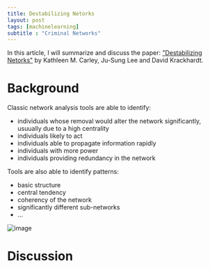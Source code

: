 ```yaml
---
title: Destabilizing Netorks
layout: post
tags: [machinelearning]
subtitle : "Criminal Networks"
---
```


In this article, I will summarize and discuss the paper: ["Destabilizing Netorks"](http://www.casos.cs.cmu.edu/publications/protected/2000-2004/2000-2002/carley_2001_destabilizingnetworks.pdf) by Kathleen M. Carley, Ju-Sung Lee and David Krackhardt.

<script type="text/javascript" async
src="https://cdn.mathjax.org/mathjax/latest/MathJax.js?config=TeX-MML-AM_CHTML">
</script>

# Background

Classic network analysis tools are able to identify:
- individuals whose removal would alter the network significantly, usuually due to a high centrality
- individuals likely to act
- individuals able to propagate information rapidly
- individuals with more power
- individuals providing redundancy in the network

Tools are also able to identify patterns:
- basic structure
- central tendency
- coherency of the network
- significantly different sub-networks
- ...


![image](https://maelfabien.github.io/assets/images/var.png)

# Discussion
